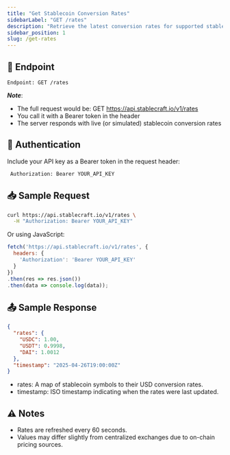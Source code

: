 ```yaml
---
title: "Get Stablecoin Conversion Rates"
sidebarLabel: "GET /rates"
description: "Retrieve the latest conversion rates for supported stablecoins relative to USD"
sidebar_position: 1
slug: /get-rates
---
```

## 📄 Endpoint
```http
Endpoint: GET /rates
```

**_Note_**:
- The full request would be: GET https://api.stablecraft.io/v1/rates
- You call it with a Bearer token in the header
- The server responds with live (or simulated) stablecoin conversion rates

## 🔐 Authentication
Include your API key as a Bearer token in the request header:
```
 Authorization: Bearer YOUR_API_KEY
```

## 📥 Sample Request
```bash
curl https://api.stablecraft.io/v1/rates \
  -H "Authorization: Bearer YOUR_API_KEY"
```

Or using JavaScript:
```javascript
fetch('https://api.stablecraft.io/v1/rates', {
  headers: {
    'Authorization': 'Bearer YOUR_API_KEY'
  }
})
.then(res => res.json())
.then(data => console.log(data));
```

## 📤 Sample Response

```json
{
  "rates": {
    "USDC": 1.00,
    "USDT": 0.9998,
    "DAI": 1.0012
  },
  "timestamp": "2025-04-26T19:00:00Z"
}
```

- rates: A map of stablecoin symbols to their USD conversion rates.
- timestamp: ISO timestamp indicating when the rates were last updated.

## ⚠️ Notes

- Rates are refreshed every 60 seconds.
- Values may differ slightly from centralized exchanges due to on-chain pricing sources.